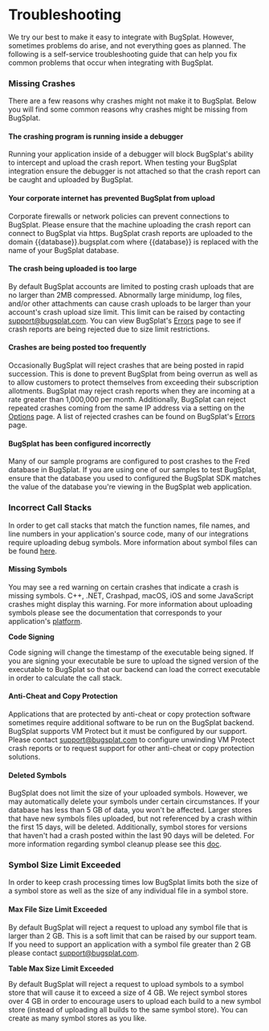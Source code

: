 # Troubleshooting

We try our best to make it easy to integrate with BugSplat. However, sometimes problems do arise, and not everything goes as planned. The following is a self-service troubleshooting guide that can help you fix common problems that occur when integrating with BugSplat.

### Missing Crashes

There are a few reasons why crashes might not make it to BugSplat. Below you will find some common reasons why crashes might be missing from BugSplat.

#### The crashing program is running inside a debugger

Running your application inside of a debugger will block BugSplat's ability to intercept and upload the crash report. When testing your BugSplat integration ensure the debugger is not attached so that the crash report can be caught and uploaded by BugSplat.

#### Your corporate internet has prevented BugSplat from upload

Corporate firewalls or network policies can prevent connections to BugSplat. Please ensure that the machine uploading the crash report can connect to BugSplat via https. BugSplat crash reports are uploaded to the domain {{database}}.bugsplat.com where {{database}} is replaced with the name of your BugSplat database.

#### The crash being uploaded is too large

By default BugSplat accounts are limited to posting crash uploads that are no larger than 2MB compressed. Abnormally large minidump, log files, and/or other attachments can cause crash uploads to be larger than your account's crash upload size limit. This limit can be raised by contacting [support@bugsplat.com](mailto:support@bugsplat.com). You can view BugSplat's [Errors](https://app.bugsplat.com/v2/errors) page to see if crash reports are being rejected due to size limit restrictions.

#### Crashes are being posted too frequently

Occasionally BugSplat will reject crashes that are being posted in rapid succession. This is done to prevent BugSplat from being overrun as well as to allow customers to protect themselves from exceeding their subscription allotments. BugSplat may reject crash reports when they are incoming at a rate greater than 1,000,000 per month. Additionally, BugSplat can reject repeated crashes coming from the same IP address via a setting on the [Options](https://app.bugsplat.com/v2/options?tab=misc) page. A list of rejected crashes can be found on BugSplat's [Errors](https://app.bugsplat.com/v2/errors) page.

#### BugSplat has been configured incorrectly

Many of our sample programs are configured to post crashes to the Fred database in BugSplat. If you are using one of our samples to test BugSplat, ensure that the database you used to configured the BugSplat SDK matches the value of the database you're viewing in the BugSplat web application.

### Incorrect Call Stacks

In order to get call stacks that match the function names, file names, and line numbers in your application's source code, many of our integrations require uploading debug symbols. More information about symbol files can be found [here](../development/working-with-symbol-files/).

#### Missing Symbols

You may see a red warning on certain crashes that indicate a crash is missing symbols. C++, .NET, Crashpad, macOS, iOS and some JavaScript crashes might display this warning. For more information about uploading symbols please see the documentation that corresponds to your application's [platform](integrations/).

**Code Signing**

Code signing will change the timestamp of the executable being signed. If you are signing your executable be sure to upload the signed version of the executable to BugSplat so that our backend can load the correct executable in order to calculate the call stack.

#### Anti-Cheat and Copy Protection

Applications that are protected by anti-cheat or copy protection software sometimes require additional software to be run on the BugSplat backend. BugSplat supports VM Protect but it must be configured by our support. Please contact [support@bugsplat.com](mailto:support@bugsplat.com) to configure unwinding VM Protect crash reports or to request support for other anti-cheat or copy protection solutions.

#### Deleted Symbols

BugSplat does not limit the size of your uploaded symbols.  However, we may automatically delete your symbols under certain circumstances.  If your database has less than 5 GB of data, you won't be affected.  Larger stores that have new symbols files uploaded, but not referenced by a crash within the first 15 days, will be deleted. Additionally, symbol stores for versions that haven't had a crash posted within the last 90 days will be deleted. For more information regarding symbol cleanup please see this [doc](../../education/faq/using-sendpdbs-to-automatically-upload-symbol-files.md).

### Symbol Size Limit Exceeded

In order to keep crash processing times low BugSplat limits both the size of a symbol store as well as the size of any individual file in a symbol store.

#### Max File Size Limit Exceeded

By default BugSplat will reject a request to upload any symbol file that is larger than 2 GB. This is a soft limit that can be raised by our support team. If you need to support an application with a symbol file greater than 2 GB please contact [support@bugsplat.com](mailto:support@bugsplat.com).

**Table Max Size Limit Exceeded**

By default BugSplat will reject a request to upload symbols to a symbol store that will cause it to exceed a size of 4 GB. We reject symbol stores over 4 GB in order to encourage users to upload each build to a new symbol store \(instead of uploading all builds to the same symbol store\). You can create as many symbol stores as you like.



